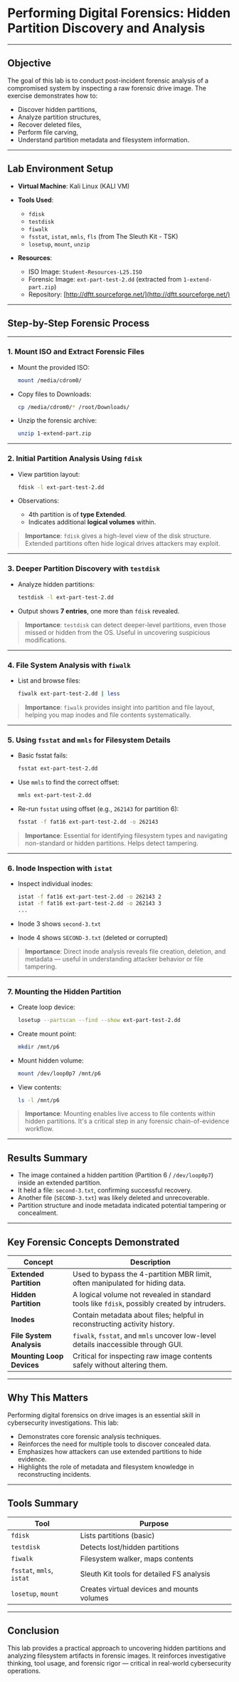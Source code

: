 
# **Performing Digital Forensics: Hidden Partition Discovery and Analysis**

---

##  **Objective**

The goal of this lab is to conduct post-incident forensic analysis of a compromised system by inspecting a raw forensic drive image. The exercise demonstrates how to:

* Discover hidden partitions,
* Analyze partition structures,
* Recover deleted files,
* Perform file carving,
* Understand partition metadata and filesystem information.

---

##  **Lab Environment Setup**

* **Virtual Machine**: Kali Linux (KALI VM)

* **Tools Used**:

  * `fdisk`
  * `testdisk`
  * `fiwalk`
  * `fsstat`, `istat`, `mmls`, `fls` (from The Sleuth Kit - TSK)
  * `losetup`, `mount`, `unzip`

* **Resources**:

  * ISO Image: `Student-Resources-L25.ISO`
  * Forensic Image: `ext-part-test-2.dd` (extracted from `1-extend-part.zip`)
  * Repository: [http://dftt.sourceforge.net/](http://dftt.sourceforge.net/)

---

##  **Step-by-Step Forensic Process**

---

###  1. **Mount ISO and Extract Forensic Files**

* Mount the provided ISO:

  ```bash
  mount /media/cdrom0/
  ```
* Copy files to Downloads:

  ```bash
  cp /media/cdrom0/* /root/Downloads/
  ```
* Unzip the forensic archive:

  ```bash
  unzip 1-extend-part.zip
  ```

---

###  2. **Initial Partition Analysis Using `fdisk`**

* View partition layout:

  ```bash
  fdisk -l ext-part-test-2.dd
  ```
* Observations:

  * 4th partition is of **type Extended**.
  * Indicates additional **logical volumes** within.

> **Importance**: `fdisk` gives a high-level view of the disk structure. Extended partitions often hide logical drives attackers may exploit.

---

###  3. **Deeper Partition Discovery with `testdisk`**

* Analyze hidden partitions:

  ```bash
  testdisk -l ext-part-test-2.dd
  ```
* Output shows **7 entries**, one more than `fdisk` revealed.

> **Importance**: `testdisk` can detect deeper-level partitions, even those missed or hidden from the OS. Useful in uncovering suspicious modifications.

---

###  4. **File System Analysis with `fiwalk`**

* List and browse files:

  ```bash
  fiwalk ext-part-test-2.dd | less
  ```

> **Importance**: `fiwalk` provides insight into partition and file layout, helping you map inodes and file contents systematically.

---

###  5. **Using `fsstat` and `mmls` for Filesystem Details**

* Basic fsstat fails:

  ```bash
  fsstat ext-part-test-2.dd
  ```
* Use `mmls` to find the correct offset:

  ```bash
  mmls ext-part-test-2.dd
  ```
* Re-run `fsstat` using offset (e.g., `262143` for partition 6):

  ```bash
  fsstat -f fat16 ext-part-test-2.dd -o 262143
  ```

> **Importance**: Essential for identifying filesystem types and navigating non-standard or hidden partitions. Helps detect tampering.

---

###  6. **Inode Inspection with `istat`**

* Inspect individual inodes:

  ```bash
  istat -f fat16 ext-part-test-2.dd -o 262143 2
  istat -f fat16 ext-part-test-2.dd -o 262143 3
  ...
  ```

* Inode 3 shows `second-3.txt`

* Inode 4 shows `SECOND-3.txt` (deleted or corrupted)

> **Importance**: Direct inode analysis reveals file creation, deletion, and metadata — useful in understanding attacker behavior or file tampering.

---

###  7. **Mounting the Hidden Partition**

* Create loop device:

  ```bash
  losetup --partscan --find --show ext-part-test-2.dd
  ```
* Create mount point:

  ```bash
  mkdir /mnt/p6
  ```
* Mount hidden volume:

  ```bash
  mount /dev/loop0p7 /mnt/p6
  ```
* View contents:

  ```bash
  ls -l /mnt/p6
  ```

> **Importance**: Mounting enables live access to file contents within hidden partitions. It's a critical step in any forensic chain-of-evidence workflow.

---

##  **Results Summary**

* The image contained a hidden partition (Partition 6 / `/dev/loop0p7`) inside an extended partition.
* It held a file: `second-3.txt`, confirming successful recovery.
* Another file (`SECOND-3.txt`) was likely deleted and unrecoverable.
* Partition structure and inode metadata indicated potential tampering or concealment.

---

##  **Key Forensic Concepts Demonstrated**

| Concept                   | Description                                                                                  |
| ------------------------- | -------------------------------------------------------------------------------------------- |
| **Extended Partition**    | Used to bypass the 4-partition MBR limit, often manipulated for hiding data.                 |
| **Hidden Partition**      | A logical volume not revealed in standard tools like `fdisk`, possibly created by intruders. |
| **Inodes**                | Contain metadata about files; helpful in reconstructing activity history.                    |
| **File System Analysis**  | `fiwalk`, `fsstat`, and `mmls` uncover low-level details inaccessible through GUI.           |
| **Mounting Loop Devices** | Critical for inspecting raw image contents safely without altering them.                     |

---

##  **Why This Matters**

Performing digital forensics on drive images is an essential skill in cybersecurity investigations. This lab:

* Demonstrates core forensic analysis techniques.
* Reinforces the need for multiple tools to discover concealed data.
* Emphasizes how attackers can use extended partitions to hide evidence.
* Highlights the role of metadata and filesystem knowledge in reconstructing incidents.

---

##  **Tools Summary**

| Tool                      | Purpose                                    |
| ------------------------- | ------------------------------------------ |
| `fdisk`                   | Lists partitions (basic)                   |
| `testdisk`                | Detects lost/hidden partitions             |
| `fiwalk`                  | Filesystem walker, maps contents           |
| `fsstat`, `mmls`, `istat` | Sleuth Kit tools for detailed FS analysis  |
| `losetup`, `mount`        | Creates virtual devices and mounts volumes |

---

##  **Conclusion**

This lab provides a practical approach to uncovering hidden partitions and analyzing filesystem artifacts in forensic images. It reinforces investigative thinking, tool usage, and forensic rigor — critical in real-world cybersecurity operations.


